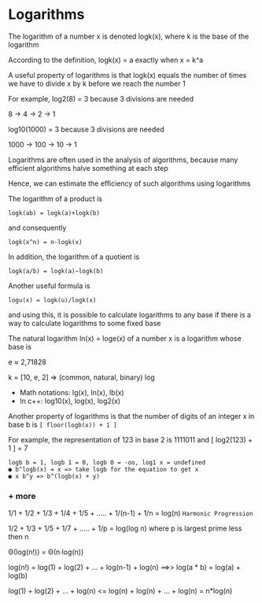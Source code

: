 # Logarithms

The logarithm of a number x is denoted logk(x), where k is the base of the logarithm

According to the definition, logk(x) = a exactly when x = k^a 

A useful property of logarithms is that logk(x) equals the number of times we have to divide x by k before we reach the number 1

For example, log2(8) = 3 because 3 divisions are needed

8 → 4 → 2 → 1

log10(1000) = 3 because 3 divisions are needed

1000 → 100 → 10 → 1

Logarithms are often used in the analysis of algorithms, because many efficient algorithms halve something at each step

Hence, we can estimate the efficiency of such algorithms using logarithms

The logarithm of a product is 
```
logk(ab) = logk(a)+logk(b)
```
and consequently
```
logk(x^n) = n·logk(x)
```                                  
In addition, the logarithm of a quotient is
```
logk(a/b) = logk(a)−logk(b)
```
Another useful formula is
```
logu(x) = logk(u)/logk(x)
``` 
and using this, it is possible to calculate logarithms to any base if there is a way
to calculate logarithms to some fixed base

The natural logarithm ln(x) = loge(x) of a number x is a logarithm whose base is

e ≈ 2,71828

k = [10, e, 2] => (common, natural, binary) log
- Math notations: lg(x), ln(x), lb(x)
- In c++: log10(x), log(x), log2(x)


Another property of logarithms is that the number of digits of an integer x in base b is `[ floor(logb(x)) + 1 ]`

For example, the representation of 123 in base 2 is 1111011 and [ log2(123) + 1 ] = 7
```
logb b = 1, logb 1 = 0, logb 0 = -oo, log1 x = undefined
● b^logb(x) = x => take logb for the equation to get x
● x b^y => b^(logb(x) + y)
```

### + more 

1/1 + 1/2 + 1/3 + 1/4 + 1/5 + ..... + 1/(n-1) + 1/n = log(n)  ```Harmonic Progression```

1/2 + 1/3 + 1/5 + 1/7 + ..... + 1/p = log(log n) where p is largest prime less then n

Θ(log(n!)) = Θ(n·log(n))

log(n!) = log(1) + log(2) + ... + log(n-1) + log(n) ==>> log(a * b) = log(a) + log(b)

log(1) + log(2) + ... + log(n) <= log(n) + log(n) + ... + log(n) = n*log(n)
